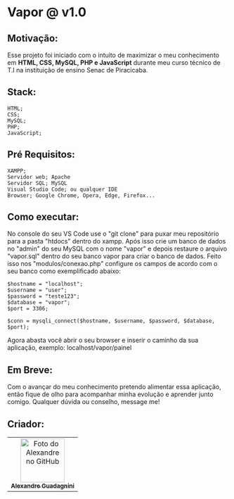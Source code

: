 # Vapor @ v1.0

## Motivação:

Esse projeto foi iniciado com o intuito de maximizar o meu conhecimento em **HTML, CSS, MySQL, PHP e JavaScript** durante meu curso técnico de T.I na instituição de ensino Senac de Piracicaba.

## Stack:
```
HTML;
CSS;
MySQL;
PHP;
JavaScript;
```
## Pré Requisitos:
```
XAMPP;
Servidor web; Apache
Servidor SQL; MySQL
Visual Studio Code; ou qualquer IDE
Browser; Google Chrome, Opera, Edge, Firefox...
```
## Como executar:
No console do seu VS Code use o "git clone" para puxar meu repositório para a pasta "htdocs" dentro do xampp. Após isso crie um banco de dados no "admin" do seu MySQL com o nome "vapor" e depois restaure o arquivo "vapor.sql" dentro do seu banco vapor para criar o banco de dados. Feito isso nos "modulos/conexao.php" configure os campos de acordo com o seu banco como exemplificado abaixo:
```
$hostname = "localhost";
$username = "user";
$password = "teste123";
$database = "vapor";
$port = 3306;

$conn = mysqli_connect($hostname, $username, $password, $database, $port);
```
Agora abasta você abrir o seu browser e inserir o caminho da sua aplicação, exemplo: localhost/vapor/painel

## Em Breve:
Com o avançar do meu conhecimento pretendo alimentar essa aplicação, então fique de olho para acompanhar minha evolução e aprender junto comigo. Qualquer dúvida ou conselho, message me!

## Criador:

<table>
  <tr>
    <td align="center">
      <a href="#">
        <img src="https://avatars.githubusercontent.com/u/119460126?v=4" width="100px;" alt="Foto do Alexandre no GitHub"/><br>
        <sub>
          <b>Alexandre Guadagnini</b>
        </sub>
      </a>
    </td>
  </tr>
</table>

